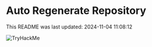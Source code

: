 # Auto Regenerate Repository

This README was last updated: 2024-11-04 11:08:12

 ![TryHackMe](https://tryhackme.com/badge/533634)